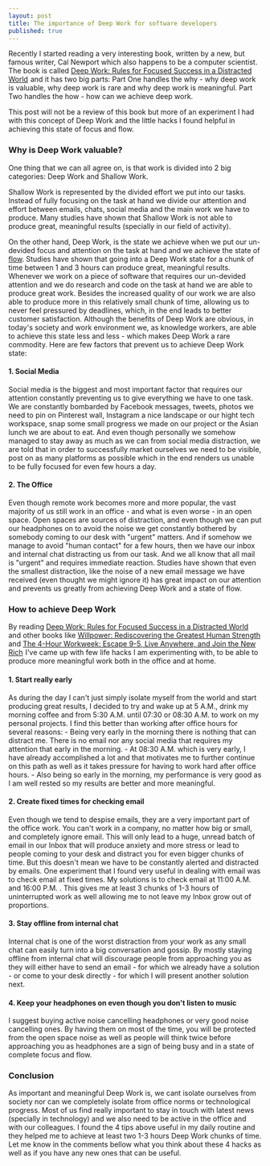 ```yaml
---
layout: post
title: The importance of Deep Work for software developers
published: true
---
```


Recently I started reading a very interesting book, written by a new, but famous writer, Cal Newport which also happens to be a computer scientist. The book is called <a href="http://www.amazon.com/gp/product/1455586692/ref=as_li_tl?ie=UTF8&camp=1789&creative=9325&creativeASIN=1455586692&linkCode=as2&tag=progrlife01-20&linkId=FNTWPEOLJTYIQFUZ">Deep Work: Rules for Focused Success in a Distracted World</a><img src="http://ir-na.amazon-adsystem.com/e/ir?t=progrlife01-20&l=as2&o=1&a=1455586692" width="1" height="1" border="0" alt="" style="border:none !important; margin:0px !important;" target="_blank"/>
and it has two big parts: Part One handles the why - why deep work is valuable, why deep work is rare and why deep work is meaningful. Part Two handles the how - how can we achieve deep work.  

This post will not be a review of this book but more of an experiment I had with this concept of Deep Work and the little hacks I found helpful in achieving this state of focus and flow.

### Why is Deep Work valuable?

One thing that we can all agree on, is that work is divided into 2 big categories: Deep Work and Shallow Work.

Shallow Work is represented by the divided effort we put into our tasks. Instead of fully focusing on the task at hand we divide our attention and effort between emails, chats, social media and the main work we have to produce. Many studies have shown that Shallow Work is not able to produce great, meaningful results (specially in our field of activity).

On the other hand, Deep Work, is the state we achieve when we put our un-devided focus and attention on the task at hand and we achieve the state of <a href="https://en.wikipedia.org/wiki/Flow_(psychology)" target="_blank">flow</a>. Studies have shown that going into a Deep Work state for a chunk of time between 1 and 3 hours can produce great, meaningful results.
Whenever we work on a piece of software that requires our un-devided attention and we do research and code on the task at hand we are able to produce great work. Besides the increased quality of our work we are also able to produce more in this relatively small chunk of time, allowing us to never feel pressured by deadlines, which, in the end leads to better customer satisfaction.
Although the benefits of Deep Work are obvious, in today's society and work environment we, as knowledge workers, are able to achieve this state less and less - which makes Deep Work a rare commodity. Here are few factors that prevent us to achieve Deep Work state:

#### 1. Social Media

Social media is the biggest and most important factor that requires our attention constantly preventing us to give everything we have to one task. We are constantly bombarded by Facebook messages, tweets, photos we need to pin on Pinterest wall, Instagram a nice landscape or our hight tech workspace, snap some small progress we made on our project or the Asian lunch we are about to eat. And even though personally we somehow managed to stay away as much as we can from social media distraction, we are told that in order to successfully market ourselves we need to be visible, post on as many platforms as possible which in the end renders us unable to be fully focused for even few hours a day.

#### 2. The Office

Even though remote work becomes more and more popular, the vast majority of us still work in an office - and what is even worse - in an open space. Open spaces are sources of distraction, and even though we can put our headphones on to avoid the noise we get constantly bothered by somebody coming to our desk with "urgent" matters.
And if somehow we manage to avoid "human contact" for a few hours, then we have our inbox and internal chat distracting us from our task. And we all know that all mail is "urgent" and requires immediate reaction.
Studies have shown that even the smallest distraction, like the noise of a new email message we have received (even thought we might ignore it) has great impact on our attention and prevents us greatly from achieving Deep Work and a state of flow.

### How to achieve Deep Work

By reading <a href="http://www.amazon.com/gp/product/1455586692/ref=as_li_tl?ie=UTF8&camp=1789&creative=9325&creativeASIN=1455586692&linkCode=as2&tag=progrlife01-20&linkId=FNTWPEOLJTYIQFUZ">Deep Work: Rules for Focused Success in a Distracted World</a><img src="http://ir-na.amazon-adsystem.com/e/ir?t=progrlife01-20&l=as2&o=1&a=1455586692" width="1" height="1" border="0" alt="" style="border:none !important; margin:0px !important;" /> and other books like <a href="http://www.amazon.com/gp/product/0143122231/ref=as_li_tl?ie=UTF8&camp=1789&creative=9325&creativeASIN=0143122231&linkCode=as2&tag=progrlife01-20&linkId=I5IDKEVLTORJIHQL">Willpower: Rediscovering the Greatest Human Strength</a><img src="http://ir-na.amazon-adsystem.com/e/ir?t=progrlife01-20&l=as2&o=1&a=0143122231" width="1" height="1" border="0" alt="" style="border:none !important; margin:0px !important;" /> and <a href="http://www.amazon.com/gp/product/0307465357/ref=as_li_tl?ie=UTF8&camp=1789&creative=9325&creativeASIN=0307465357&linkCode=as2&tag=progrlife01-20&linkId=EHRKLE7SEVSI2ZH6">The 4-Hour Workweek: Escape 9-5, Live Anywhere, and Join the New Rich</a><img src="http://ir-na.amazon-adsystem.com/e/ir?t=progrlife01-20&l=as2&o=1&a=0307465357" width="1" height="1" border="0" alt="" style="border:none !important; margin:0px !important;" /> I've came up with few life hacks I am experimenting with, to be able to produce more meaningful work both in the office and at home.

#### 1. Start really early

As during the day I can't just simply isolate myself from the world and start producing great results, I decided to try and wake up at 5 A.M., drink my morning coffee and from 5:30 A.M. until 07:30 or 08:30 A.M. to work on my personal projects. I find this better than working after office hours for several reasons:
    - Being very early in the morning there is nothing that can distract me. There is no email nor any social media that requires my attention that early in the morning.
    - At 08:30 A.M. which is very early, I have already accomplished a lot and that motivates me to further continue on this path as well as it takes pressure for having to work hard after office hours.
    - Also being so early in the morning, my performance is very good as I am well rested so my results are better and more meaningful.

#### 2. Create fixed times for checking email

Even though we tend to despise emails, they are a very important part of the office work. You can't work in a company, no matter how big or small, and completely ignore email. This will only lead to a huge, unread batch of email in our Inbox that will produce anxiety and more stress or lead to people coming to your desk and distract you for even bigger chunks of time. But this doesn't mean we have to be constantly alerted and distracted by emails.
One experiment that I found very useful in dealing with email was to check email at fixed times. My solutions is to check email at 11:00 A.M. and 16:00 P.M. . This gives me at least 3 chunks of 1-3 hours of uninterrupted work as well allowing me to not leave my Inbox grow out of proportions. 

#### 3. Stay offline from internal chat

Internal chat is one of the worst distraction from your work as any small chat can easily turn into a big conversation and gossip. By mostly staying offline from internal chat will discourage people from approaching you as they will either have to send an email - for which we already have a solution - or come to your desk directly - for which I will present another solution next.

#### 4. Keep your headphones on even though you don't listen to music

I suggest buying active noise cancelling headphones or very good noise cancelling ones. By having them on most of the time, you will be protected from the open space noise as well as people will think twice before approaching you as headphones are a sign of being busy and in a state of complete focus and flow.

### Conclusion

As important and meaningful Deep Work is, we cant isolate ourselves from society nor can we completely isolate from office norms or technological progress. Most of us find really important to stay in touch with latest news (specially in technology) and we also need to be active in the office and with our colleagues.
I found the 4 tips above useful in my daily routine and they helped me to achieve at least two 1-3 hours Deep Work chunks of time.
Let me know in the comments bellow what you think about these 4 hacks as well as if you have any new ones that can be useful. 
